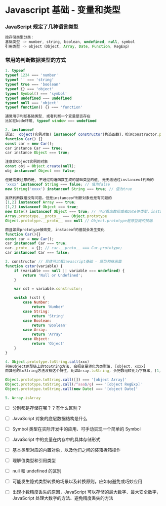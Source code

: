 # Javascript 基础 - 变量和类型

### JavaScript 规定了几种语言类型

```javascript
按存储类型分类：
基础类型 -> number, string, boolean, undefined, null, symbol
引用类型 -> object（Object, Array, Date, Function, RegExp）
```

### 常用的判断数据类型的方式

```javascript
1. typeof
typeof 1234 === 'number'
typeof '' === 'string'
typeof true === 'boolean'
typeof {} === 'object'
typeof Symbol() === 'symbol'
typeof undefined === undefined
typeof null === 'object'
typeof function() {} === 'function'

通常用于判断基础类型, 或者判断一个变量是否存在
比如在Node环境, typeof window === undefined

2. instanceof
语法:  object(实例对象) instanceof constructor(构造函数)，检测constructor.prototype是否存在于object的原型链上。
function Car() {}
const car = new Car();
car instance Car === true;
car instance Object === true;

注意非Object实例的对象
const obj = Object.create(null);
obj instanceof Object === false;

但是需要注意的是, 不通过构造函数生成的基础类型的值, 是无法通过instanceof判断的
'xxxx' instanceof String === false; // 值为false
new String('xxxx') instanceof String === true; // 值为true

虽然判断数组没有问题，但是instanceof判断对象也是有问题的
[1,2] instanceof Array === true;
[1,2] instanceof Object === true;
new Date() instanceof Object === true; // 可以看出数组或者Date等类型，instanceof的值都是Object, 是因为Object.prototype存在于各个实例的原型链上
Array.prototype.__proto__ === Object.prototype
Object.prototype.__proto__ === null // Object.prototype是原型链的顶端

而且如果prototype被改变, instaceof的值就会发生变化
function Car(){}
const car = new Car();
car instanceof Car === true;
car._proto_ = {}; // car.__proto__ === Car.prototype;
car instanceof Car === false;

3. constructor // 具体可以看Javascript基础 - 原型和继承篇
function cstor(variable) {
    if (variable === null || variable === undefined) {
        return 'Null or Undefined';
    }

    var cst = variable.constructor;

    switch (cst) {
        case Number:
            return 'Number'
        case String:
            return 'String'
        case Boolean:
            return 'Boolean'
        case Array:
            return 'Array'
        case Object:
            return 'Object'
    }
}

4. Object.prototype.toString.call(xxx)
利用Object原型链上的toString方法, 会把变量转化为类型值, [object, xxxx]
而其他的toString方法没有这个特性，比如Array.toString, 会把数组转化为字符串, [1,2] => '1,2'

Object.prototype.toString.call([]) === '[object Array]'
Object.prototype.toString.call(/^aaa$/g) === '[object RegExp]'
Object.prototype.toString.call(new Date) === '[object Date]'

5. Array.isArray
```

- [ ] 分别都是存储在哪？？有什么区别？

- [ ] JavaScript 对象的底层数据结构是什么

- [ ] Symbol 类型在实际开发中的应用、可手动实现一个简单的 Symbol

- [ ] JavaScript 中的变量在内存中的具体存储形式

- [ ] 基本类型对应的内置对象，以及他们之间的装箱拆箱操作

- [ ] 理解值类型和引用类型

- [ ] null 和 undefined 的区别

- [ ] 可能发生隐式类型转换的场景以及转换原则，应如何避免或巧妙应用

- [ ] 出现小数精度丢失的原因，JavaScript 可以存储的最大数字、最大安全数字，JavaScript 处理大数字的方法、避免精度丢失的方法
